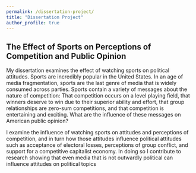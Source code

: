 ```yaml
---
permalink: /dissertation-project/
title: "Dissertation Project"
author_profile: true
---
```


## The Effect of Sports on Perceptions of Competition and Public Opinion

My dissertation examines the effect of watching sports on political attitudes. Sports are incredibly popular in the United States. In an age of media fragmentation, sports are the last genre of media that is widely consumed across parties. Sports contain a variety of messages about the nature of competition: That competition occurs on a level playing field, that winners deserve to win due to their superior ability and effort, that group relationships are zero-sum competitions, and that competition is entertaining and exciting. What are the influence of these messages on American public opinion?

I examine the influence of watching sports on attitudes and perceptions of competition, and in turn how those attitudes influence political attitudes such as acceptance of electoral losses, perceptions of group conflict, and support for a competitive capitalist economy. In doing so I contribute to research showing that even media that is not outwardly political can influence attitudes on political topics